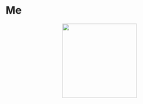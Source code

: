 # Me

<p align="center"><img height="200" src="https://github-profile-summary-cards.vercel.app/api/cards/repos-per-language?username=NOWZEE&theme=solarized_dark"</p>
